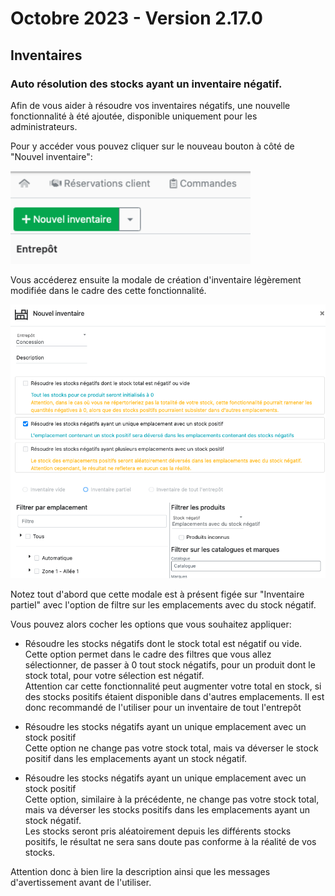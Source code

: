 # Octobre 2023 - Version 2.17.0

## Inventaires

### Auto résolution des stocks ayant un inventaire négatif.

Afin de vous aider à résoudre vos inventaires négatifs, une nouvelle fonctionnalité à été ajoutée, disponible uniquement pour les administrateurs.

Pour y accéder vous pouvez cliquer sur le nouveau bouton à côté de "Nouvel inventaire":

<img width="384"  src="https://raw.githubusercontent.com/yuzer-software/release-notes/master/release-notes/2.18.0/negative-stock-inventory/new-inventory-button.png"/>

Vous accéderez ensuite la modale de création d'inventaire légèrement modifiée dans le cadre des cette fonctionnalité.

<img src="https://raw.githubusercontent.com/yuzer-software/release-notes/master/release-notes/2.18.0/negative-stock-inventory/new-modal-options.png"/>

Notez tout d'abord que cette modale est à présent figée sur "Inventaire partiel" avec l'option de filtre sur les emplacements avec du stock négatif.

Vous pouvez alors cocher les options que vous souhaitez appliquer:

- Résoudre les stocks négatifs dont le stock total est négatif ou vide.  
Cette option permet dans le cadre des filtres que vous allez sélectionner, de passer à 0 tout stock négatifs, pour un produit dont le stock total, pour votre sélection est négatif.  
Attention car cette fonctionnalité peut augmenter votre total en stock, si des stocks positifs étaient disponible dans d'autres emplacements. Il est donc recommandé de l'utiliser pour un inventaire de tout l'entrepôt


- Résoudre les stocks négatifs ayant un unique emplacement avec un stock positif  
Cette option ne change pas votre stock total, mais va déverser le stock positif dans les emplacements ayant un stock négatif.


- Résoudre les stocks négatifs ayant un unique emplacement avec un stock positif  
Cette option, similaire à la précédente, ne change pas votre stock total, mais va déverser les stocks positifs dans les emplacements ayant un stock négatif.   
Les stocks seront pris aléatoirement depuis les différents stocks positifs, le résultat ne sera sans doute pas conforme à la réalité de vos stocks.

Attention donc à bien lire la description ainsi que les messages d'avertissement avant de l'utiliser.
